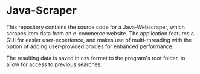 # Java-Scraper

This repository contains the source code for a Java-Webscraper, which scrapes item data from an e-commerce website. The application features a GUI for easier user-experience, and makes use of multi-threading with the option of adding user-provided proxies for enhanced performance.

The resulting data is saved in csv format to the program's root folder, to allow for access to previous searches. 
